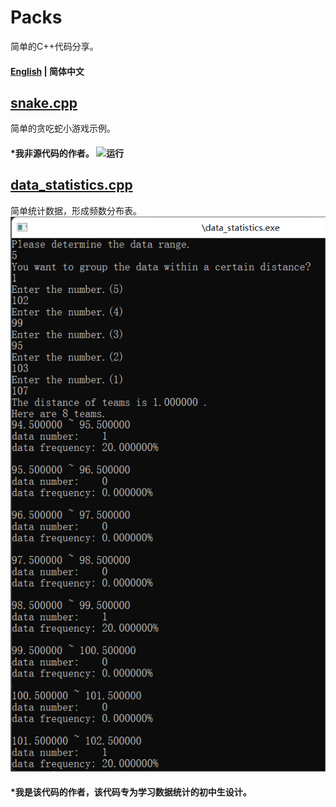 # Packs
简单的C++代码分享。
#### [English](https://github.com/HallMaxwell/Packs/blob/main/README.md) | 简体中文
## [snake.cpp](https://github.com/HallMaxwell/Packs/blob/main/projects/games/snake/Snake.cpp)
简单的贪吃蛇小游戏示例。
#### *我非源代码的作者。 ![运行](https://github.com/HallMaxwell/Packs/blob/main/images/snake.png)
## [data_statistics.cpp](https://github.com/HallMaxwell/Packs/blob/main/projects/math/data_statistics.cpp)
简单统计数据，形成频数分布表。 ![运行](https://github.com/HallMaxwell/Packs/blob/main/images/data_statistics.png)
 
#### *我是该代码的作者，该代码专为学习数据统计的初中生设计。